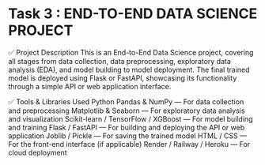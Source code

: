 # Task 3 : END-TO-END DATA SCIENCE PROJECT
✅ Project Description
This is an End-to-End Data Science project, covering all stages from data collection, data preprocessing, exploratory data analysis (EDA), and model building to model deployment. The final trained model is deployed using Flask or FastAPI, showcasing its functionality through a simple API or web application interface.

✅ Tools & Libraries Used
Python
  Pandas & NumPy — For data collection and preprocessing
  Matplotlib & Seaborn — For exploratory data analysis and visualization
  Scikit-learn / TensorFlow / XGBoost — For model building and training
  Flask / FastAPI — For building and deploying the API or web application
  Joblib / Pickle — For saving the trained model
  HTML / CSS — For the front-end interface (if applicable)
  Render / Railway / Heroku — For cloud deployment

